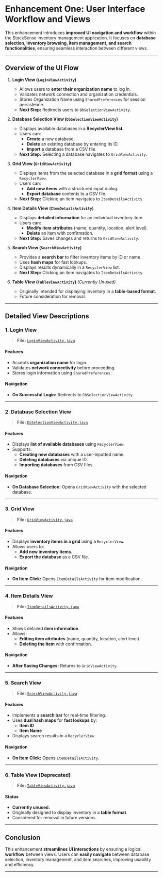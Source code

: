 # Enhancement One: User Interface Workflow and Views

This enhancement introduces **improved UI navigation and workflow** within the StockSense inventory management application. It focuses on **database selection, inventory browsing, item management, and search functionalities**, ensuring seamless interaction between different views.

---

## **Overview of the UI Flow**

1. **Login View (`LoginViewActivity`)**  
   - Allows users to **enter their organization name** to log in.
   - Validates network connection and organization credentials.
   - Stores Organization Name using `SharedPreferences` for session persistence.
   - **Next Step:** Redirects users to `DbSelectionViewActivity`.

2. **Database Selection View (`DbSelectionViewActivity`)**  
   - Displays available databases in a **RecyclerView list**.
   - Users can:
     - **Create** a new database.
     - **Delete** an existing database by entering its ID.
     - **Import** a database from a CSV file.
   - **Next Step:** Selecting a database navigates to `GridViewActivity`.

3. **Grid View (`GridViewActivity`)**  
   - Displays items from the selected database in a **grid format** using a `RecyclerView`.
   - Users can:
     - **Add new items** with a structured input dialog.
     - **Export database** contents to a CSV file.
   - **Next Step:** Clicking an item navigates to `ItemDetailsActivity`.

4. **Item Details View (`ItemDetailsActivity`)**  
   - Displays **detailed information** for an individual inventory item.
   - Users can:
     - **Modify item attributes** (name, quantity, location, alert level).
     - **Delete** an item with confirmation.
   - **Next Step:** Saves changes and returns to `GridViewActivity`.

5. **Search View (`SearchViewActivity`)**  
   - Provides a **search bar** to filter inventory items by ID or name.
   - Uses **hash maps** for fast lookups.
   - Displays results dynamically in a `RecyclerView` list.
   - **Next Step:** Clicking an item navigates to `ItemDetailsActivity`.

6. **Table View (`TableViewActivity`)** *(Currently Unused)*
   - Originally intended for displaying inventory in a **table-based format**.
   - Future consideration for removal.

---

## **Detailed View Descriptions**

### **1. Login View**
> **File:** [`LoginViewActivity.java`](app/src/main/java/com/CS360/stocksense/LoginViewActivity.java)

#### **Features**
- Accepts **organization name** for login.
- Validates **network connectivity** before proceeding.
- Stores login information using `SharedPreferences`.

#### **Navigation**
- **On Successful Login:** Redirects to `DbSelectionViewActivity`.

---

### **2. Database Selection View**
> **File:** [`DbSelectionViewActivity.java`](app/src/main/java/com/CS360/stocksense/DbSelectionViewActivity.java)

#### **Features**
- Displays **list of available databases** using `RecyclerView`.
- Supports:
  - **Creating new databases** with a user-inputted name.
  - **Deleting databases** via unique ID.
  - **Importing databases** from CSV files.

#### **Navigation**
- **On Database Selection:** Opens `GridViewActivity` with the selected database.

---

### **3. Grid View**
> **File:** [`GridViewActivity.java`](app/src/main/java/com/CS360/stocksense/GridViewActivity.java)

#### **Features**
- Displays **inventory items in a grid** using a `RecyclerView`.
- Allows users to:
  - **Add new inventory items**.
  - **Export the database** as a CSV file.

#### **Navigation**
- **On Item Click:** Opens `ItemDetailsActivity` for item modification.

---

### **4. Item Details View**
> **File:** [`ItemDetailsActivity.java`](app/src/main/java/com/CS360/stocksense/ItemDetailsActivity.java)

#### **Features**
- Shows detailed **item information**.
- Allows:
  - **Editing item attributes** (name, quantity, location, alert level).
  - **Deleting the item** with confirmation.

#### **Navigation**
- **After Saving Changes:** Returns to `GridViewActivity`.

---

### **5. Search View**
> **File:** [`SearchViewActivity.java`](app/src/main/java/com/CS360/stocksense/SearchViewActivity.java)

#### **Features**
- Implements a **search bar** for real-time filtering.
- Uses **dual hash maps** for **fast lookups** by:
  - **Item ID**
  - **Item Name**
- Displays search results in a `RecyclerView`.

#### **Navigation**
- **On Item Click:** Opens `ItemDetailsActivity`.

---

### **6. Table View (Deprecated)**
> **File:** [`TableViewActivity.java`](app/src/main/java/com/CS360/stocksense/TableViewActivity.java)

#### **Status**
- **Currently unused.**
- Originally designed to display inventory in a **table format**.
- Considered for removal in future versions.

---

## **Conclusion**
This enhancement **streamlines UI interactions** by ensuring a logical **workflow** between views. Users can **easily navigate** between database selection, inventory management, and item searches, improving usability and efficiency.

---
